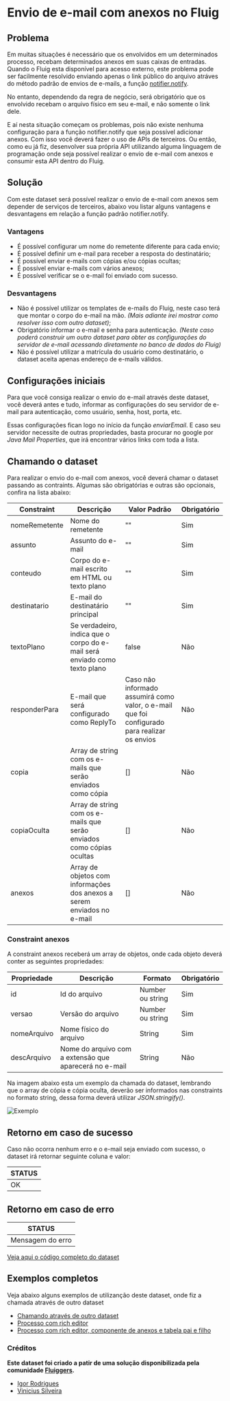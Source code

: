 # Envio de e-mail com anexos no Fluig

## Problema

Em muitas situações é necessário que os envolvidos em um determinados processo, recebam determinados anexos em suas caixas de entradas.
Quando o Fluig esta disponível para acesso externo, este problema pode ser facilmente resolvido enviando apenas o link público do arquivo atráves do método padrão de envios de e-mails, a função [notifier.notify](https://tdn.totvs.com/pages/releaseview.action?pageId=183730587#Personaliza%C3%A7%C3%A3odeemail-EnviodeE-mailPersonalizado).

No entanto, dependendo da regra de negócio, será obrigatório que os envolvido recebam o arquivo físico em seu e-mail, e não somente o link dele.

E aí nesta situação começam os problemas, pois não existe nenhuma configuração para a função notifier.notify que seja possível adicionar anexos. Com isso você deverá fazer o uso de APIs de terceiros. Ou então, como eu já fiz, desenvolver sua própria API utilizando alguma linguagem de programação onde seja possível realizar o envio de e-mail com anexos e consumir esta API dentro do Fluig.

## Solução

Com este dataset será possível realizar o envio de e-mail com anexos sem depender de serviços de terceiros, abaixo vou listar alguns vantagens e desvantagens em relação a função padrão notifier.notify.

### Vantagens

- É possível configurar um nome do remetente diferente para cada envio;
- É possível definir um e-mail para receber a resposta do destinatário;
- É possível enviar e-mails com cópias e/ou cópias ocultas;
- É possível enviar e-mails com vários anexos;
- É possível verificar se o e-mail foi enviado com sucesso.

### Desvantagens

- Não é possível utilizar os templates de e-mails do Fluig, neste caso terá que montar o corpo do e-mail na mão. _(Mais adiante irei mostrar como resolver isso com outro dataset)_;
- Obrigatório informar o e-mail e senha para autenticação. _(Neste caso poderá construir um outro dataset para obter as configurações do servidor de e-mail acessando diretamente no banco de dados do Fluig)_
- Não é possível utilizar a matrícula do usuário como destinatário, o dataset aceita apenas endereço de e-mails válidos.

## Configurações iniciais

Para que você consiga realizar o envio do e-mail através deste dataset, você deverá antes e tudo, informar as configurações do seu servidor de e-mail para autenticação, como usuário, senha, host, porta, etc.

Essas configurações fican logo no início da função _enviarEmail_. E caso seu servidor necessite de outras propriedades, basta procurar no google por _Java Mail Properties_, que irá encontrar vários links com toda a lista.

## Chamando o dataset

Para realizar o envio do e-mail com anexos, você deverá chamar o dataset passando as contraints. Algumas são obrigatórias e outras são opcionais, confira na lista abaixo:

| Constraint    | Descrição                                                                 | Valor Padrão                                                                                 | Obrigatório |
| ------------- | ------------------------------------------------------------------------- | -------------------------------------------------------------------------------------------- | ----------- |
| nomeRemetente | Nome do remetente                                                         | ""                                                                                           | Sim         |
| assunto       | Assunto do e-mail                                                         | ""                                                                                           | Sim         |
| conteudo      | Corpo do e-mail escrito em HTML ou texto plano                            | ""                                                                                           | Sim         |
| destinatario  | E-mail do destinatário principal                                          | ""                                                                                           | Sim         |
| textoPlano    | Se verdadeiro, indica que o corpo do e-mail será enviado como texto plano | false                                                                                        | Não         |
| responderPara | E-mail que será configurado como ReplyTo                                  | Caso não informado assumirá como valor, o e-mail que foi configurado para realizar os envios | Não         |
| copia         | Array de string com os e-mails que serão enviados como cópia              | []                                                                                           | Não         |
| copiaOculta   | Array de string com os e-mails que serão enviados como cópias ocultas     | []                                                                                           | Não         |
| anexos        | Array de objetos com informações dos anexos a serem enviados no e-mail    | []                                                                                           | Não         |

### Constraint anexos

A constraint anexos receberá um array de objetos, onde cada objeto deverá conter as seguintes propriedades:

| Propriedade | Descrição                                              | Formato          | Obrigatório |
| ----------- | ------------------------------------------------------ | ---------------- | ----------- |
| id          | Id do arquivo                                          | Number ou string | Sim         |
| versao      | Versão do arquivo                                      | Number ou string | Sim         |
| nomeArquivo | Nome físico do arquivo                                 | String           | Sim         |
| descArquivo | Nome do arquivo com a extensão que aparecerá no e-mail | String           | Não         |

Na imagem abaixo esta um exemplo da chamada do dataset, lembrando que o array de cópia e cópia oculta, deverão ser informados nas constraints no formato string, dessa forma deverá utilizar _JSON.stringify()_.

![Exemplo](https://github.com/sergiomachadosilva/fluig-datasets/blob/master/dsEnviarEmailComAnexos/exemplo_01.png)

## Retorno em caso de sucesso

Caso não ocorra nenhum erro e o e-mail seja enviado com sucesso, o dataset irá retornar seguinte coluna e valor:

| STATUS |
| ------ |
| OK     |

## Retorno em caso de erro

| STATUS           |
| ---------------- |
| Mensagem do erro |

[Veja aqui o código completo do dataset](dsEnviarEmailComAnexos.js)

## Exemplos completos

Veja abaixo alguns exemplos de utilizanção deste dataset, onde fiz a chamada através de outro dataset

- [Chamando através de outro dataset](dsEnviarEmail.js)
- [Processo com rich editor](processo-exemplo01/)
- [Processo com rich editor, componente de anexos e tabela pai e filho](processo-exemplo02/)

### Créditos

**Este dataset foi criado a patir de uma solução disponibilizada pela comunidade [Fluiggers](https://fluiggers.com.br/t/envio-de-e-mail-com-anexos/545).**

- [Igor Rodrigues](https://www.linkedin.com/in/igorgoesrodrigues/)
- [Vinicius Silveira](https://www.linkedin.com/in/igorgoesrodrigues/)
